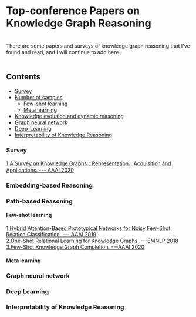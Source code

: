 # Top-conference Papers on Knowledge Graph Reasoning
<br>
There are some papers and surveys of knowledge graph reasoning that I've found and read, and I will continue to add here. 
<br>
<br>

## Contents 
* [Survey](#Survey)
* [Number of samples](#Samples)
  * [Few-shot learning](#Samples)
  * [Meta learning](#Samples)
* [Knowledge evolution and dynamic reasoning](#Dynamic)
* [Graph neural network](#Graph)
* [Deep-Learning](#DeepLearning)
* [Interpretability of Knowledge Reasoning](#Interpretability)






### Survey
[1.A Survey on Knowledge Graphs：Representation，Acquisition and Applications. ---  AAAI 2020](https://arxiv.org/pdf/2002.00388.pdf)

### Embedding-based Reasoning


### Path-based Reasoning 
#### Few-shot learning
[1.Hybrid Attention-Based Prototypical Networks for Noisy Few-Shot Relation Classification. ---  AAAI 2019](https://gaotianyu1350.github.io/assets/aaai2019_hatt_paper.pdf)<br>
[2.One-Shot Relational Learning for Knowledge Graphs. ---EMNLP 2018](https://arxiv.org/pdf/1808.09040.pdf)
[3.Few-Shot Knowledge Graph Completion. ---AAAI 2020](https://arxiv.org/pdf/1911.11298.pdf)
#### Meta learning


### Graph neural network


### Deep Learning


### Interpretability of Knowledge Reasoning
